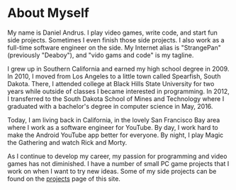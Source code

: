 # About Myself

My name is Daniel Andrus. I play video games, write code, and start fun side
projects. Sometimes I even finish those side projects. I also work as a
full-time software engineer on the side. My Internet alias is "StrangePan"
(previously "Deaboy"), and "vido gams and code" is my tagline.

I grew up in Southern California and earned my high school degree in 2009. In
2010, I moved from Los Angeles to a little town called Spearfish, South Dakota.
There, I attended college at Black Hills State University for two years while
outside of classes I became interested in programming. In 2012, I transferred to
the South Dakota School of Mines and Technology where I graduated with a
bachelor's degree in computer science in May, 2016.

Today, I am living back in California, in the lovely San Francisco Bay area
where I work as a software engineer for YouTube. By day, I work hard to make the
Android YouTube app better for everyone. By night, I play Magic the Gathering
and watch Rick and Morty.

As I continue to develop my career, my passion for programming and video games
has not diminished. I have a number of small PC game projects that I work on
when I want to try new ideas. Some of my side projects can be found on the
[projects](/projects/) page of this site.
